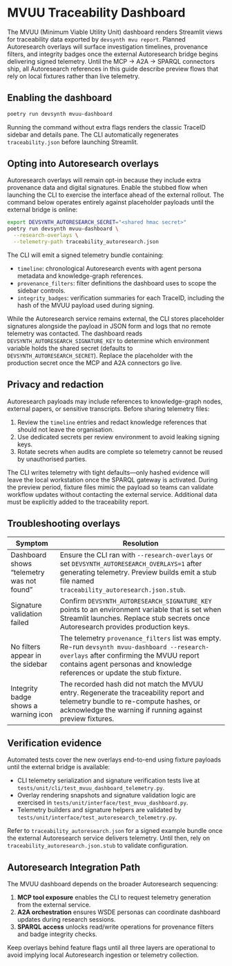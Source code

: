 # MVUU Traceability Dashboard

The MVUU (Minimum Viable Utility Unit) dashboard renders Streamlit views for
traceability data exported by `devsynth mvu report`. Planned Autoresearch
overlays will surface investigation timelines, provenance filters, and integrity
badges once the external Autoresearch bridge begins delivering signed telemetry.
Until the MCP → A2A → SPARQL connectors ship, all Autoresearch references in this
guide describe preview flows that rely on local fixtures rather than live
telemetry.

## Enabling the dashboard

```bash
poetry run devsynth mvuu-dashboard
```

Running the command without extra flags renders the classic TraceID sidebar and
details pane. The CLI automatically regenerates `traceability.json` before
launching Streamlit.

## Opting into Autoresearch overlays

Autoresearch overlays will remain opt-in because they include extra provenance
data and digital signatures. Enable the stubbed flow when launching the CLI to
exercise the interface ahead of the external rollout. The command below operates
entirely against placeholder payloads until the external bridge is online:

```bash
export DEVSYNTH_AUTORESEARCH_SECRET="<shared hmac secret>"
poetry run devsynth mvuu-dashboard \
  --research-overlays \
  --telemetry-path traceability_autoresearch.json
```

The CLI will emit a signed telemetry bundle containing:

- `timeline`: chronological Autoresearch events with agent persona metadata and
  knowledge-graph references.
- `provenance_filters`: filter definitions the dashboard uses to scope the
  sidebar controls.
- `integrity_badges`: verification summaries for each TraceID, including the
  hash of the MVUU payload used during signing.

While the Autoresearch service remains external, the CLI stores placeholder
signatures alongside the payload in JSON form and logs that no remote telemetry
was contacted. The dashboard reads
`DEVSYNTH_AUTORESEARCH_SIGNATURE_KEY` to determine which environment variable
holds the shared secret (defaults to `DEVSYNTH_AUTORESEARCH_SECRET`). Replace the
placeholder with the production secret once the MCP and A2A connectors go live.

## Privacy and redaction

Autoresearch payloads may include references to knowledge-graph nodes, external
papers, or sensitive transcripts. Before sharing telemetry files:

1. Review the `timeline` entries and redact knowledge references that should not
   leave the organisation.
2. Use dedicated secrets per review environment to avoid leaking signing keys.
3. Rotate secrets when audits are complete so telemetry cannot be reused by
   unauthorised parties.

The CLI writes telemetry with tight defaults—only hashed evidence will leave the
local workstation once the SPARQL gateway is activated. During the preview
period, fixture files mimic the payload so teams can validate workflow updates
without contacting the external service. Additional data must be explicitly
added to the traceability report.

## Troubleshooting overlays

| Symptom | Resolution |
| --- | --- |
| Dashboard shows “telemetry was not found” | Ensure the CLI ran with `--research-overlays` or set `DEVSYNTH_AUTORESEARCH_OVERLAYS=1` after generating telemetry. Preview builds emit a stub file named `traceability_autoresearch.json.stub`. |
| Signature validation failed | Confirm `DEVSYNTH_AUTORESEARCH_SIGNATURE_KEY` points to an environment variable that is set when Streamlit launches. Replace stub secrets once Autoresearch provides production keys. |
| No filters appear in the sidebar | The telemetry `provenance_filters` list was empty. Re-run `devsynth mvuu-dashboard --research-overlays` after confirming the MVUU report contains agent personas and knowledge references or update the stub fixture. |
| Integrity badge shows a warning icon | The recorded hash did not match the MVUU entry. Regenerate the traceability report and telemetry bundle to re-compute hashes, or acknowledge the warning if running against preview fixtures. |

## Verification evidence

Automated tests cover the new overlays end-to-end using fixture payloads until
the external bridge is available:

- CLI telemetry serialization and signature verification tests live at
  `tests/unit/cli/test_mvuu_dashboard_telemetry.py`.
- Overlay rendering snapshots and signature validation logic are exercised in
  `tests/unit/interface/test_mvuu_dashboard.py`.
- Telemetry builders and signature helpers are validated by
  `tests/unit/interface/test_autoresearch_telemetry.py`.

Refer to `traceability_autoresearch.json` for a signed example bundle once the
external Autoresearch service delivers telemetry. Until then, rely on
`traceability_autoresearch.json.stub` to validate configuration.

## Autoresearch Integration Path

The MVUU dashboard depends on the broader Autoresearch sequencing:

1. **MCP tool exposure** enables the CLI to request telemetry generation from
   the external service.
2. **A2A orchestration** ensures WSDE personas can coordinate dashboard updates
   during research sessions.
3. **SPARQL access** unlocks read/write operations for provenance filters and
   badge integrity checks.

Keep overlays behind feature flags until all three layers are operational to
avoid implying local Autoresearch ingestion or telemetry collection.
